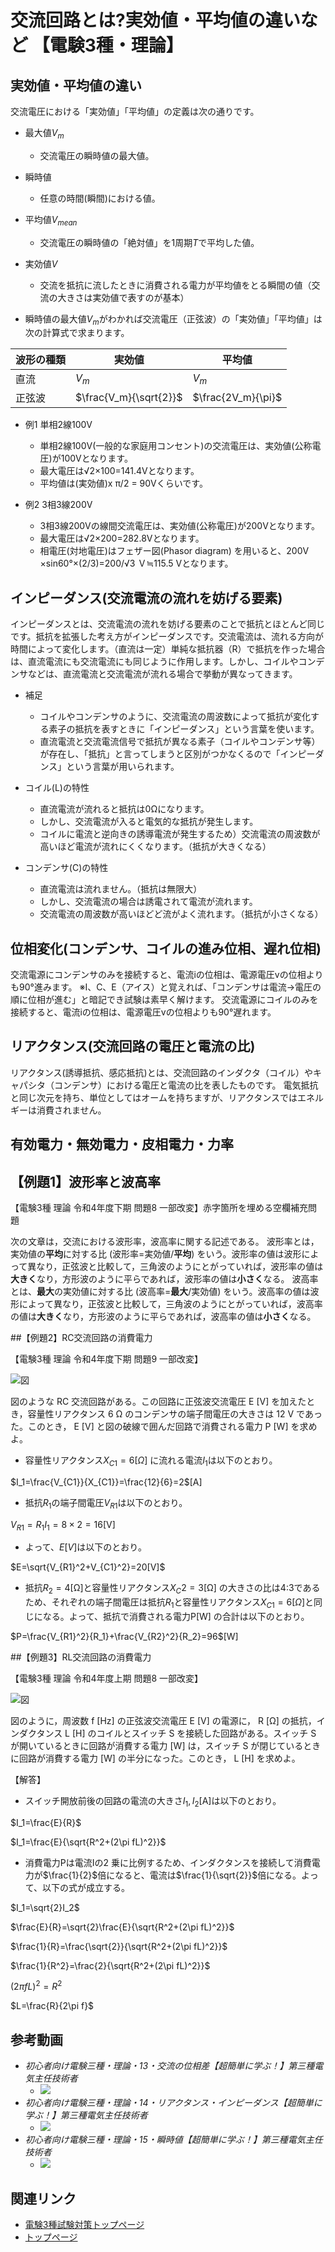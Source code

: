 # 交流回路とは?実効値・平均値の違いなど 【電験3種・理論】

## 実効値・平均値の違い

交流電圧における「実効値」「平均値」の定義は次の通りです。

- 最大値$V_m$
    - 交流電圧の瞬時値の最大値。
- 瞬時値
    - 任意の時間(瞬間)における値。
- 平均値$V_{mean}$
    - 交流電圧の瞬時値の「絶対値」を1周期$T$で平均した値。
- 実効値$V$
    - 交流を抵抗に流したときに消費される電力が平均値をとる瞬間の値（交流の大きさは実効値で表すのが基本）

- 瞬時値の最大値$V_m$がわかれば交流電圧（正弦波）の「実効値」「平均値」は次の計算式で求まります。

波形の種類|実効値|平均値
--|--|--
直流|$V_m$|$V_m$
正弦波|$\frac{V_m}{\sqrt{2}}$|$\frac{2V_m}{\pi}$


- 例1 単相2線100V
    - 単相2線100V(一般的な家庭用コンセント)の交流電圧は、実効値(公称電圧)が100Vとなります。
    - 最大電圧は√2×100=141.4Vとなります。
    - 平均値は(実効値)x π/2 = 90Vくらいです。

- 例2 3相3線200V
    - 3相3線200Vの線間交流電圧は、実効値(公称電圧)が200Vとなります。
    - 最大電圧は√2×200=282.8Vとなります。
    - 相電圧(対地電圧)はフェザー図(Phasor diagram) を用いると、200V ×sin60°×(2/3)=200/√3 Ｖ≒115.5 Vとなります。


## インピーダンス(交流電流の流れを妨げる要素)

インピーダンスとは、交流電流の流れを妨げる要素のことで抵抗とほとんど同じです。抵抗を拡張した考え方がインピーダンスです。交流電流は、流れる方向が時間によって変化します。（直流は一定）単純な抵抗器（R）で抵抗を作った場合は、直流電流にも交流電流にも同じように作用します。しかし、コイルやコンデンサなどは、直流電流と交流電流が流れる場合で挙動が異なってきます。

- 補足
    - コイルやコンデンサのように、交流電流の周波数によって抵抗が変化する素子の抵抗を表すときに「インピーダンス」という言葉を使います。
    - 直流電流と交流電流信号で抵抗が異なる素子（コイルやコンデンサ等）が存在し、「抵抗」と言ってしまうと区別がつかなくるので「インピーダンス」という言葉が用いられます。

- コイル(L)の特性
    - 直流電流が流れると抵抗は0Ωになります。
    - しかし、交流電流が入ると電気的な抵抗が発生します。
    - コイルに電流と逆向きの誘導電流が発生するため）交流電流の周波数が高いほど電流が流れにくくなります。（抵抗が大きくなる）
- コンデンサ(C)の特性
   - 直流電流は流れません。（抵抗は無限大）
   - しかし、交流電流の場合は誘電されて電流が流れます。
   - 交流電流の周波数が高いほどど流がよく流れます。（抵抗が小さくなる）

## 位相変化(コンデンサ、コイルの進み位相、遅れ位相)

交流電源にコンデンサのみを接続すると、電流iの位相は、電源電圧vの位相よりも90°進みます。
※I、C、E（アイス）と覚えれば、「コンデンサは電流→電圧の順に位相が進む」と暗記でき試験は素早く解けます。
交流電源にコイルのみを接続すると、電流iの位相は、電源電圧vの位相よりも90°遅れます。



## リアクタンス(交流回路の電圧と電流の比)

リアクタンス(誘導抵抗、感応抵抗)とは、交流回路のインダクタ（コイル）やキャパシタ（コンデンサ）における電圧と電流の比を表したものです。
電気抵抗と同じ次元を持ち、単位としてはオームを持ちますが、リアクタンスではエネルギーは消費されません。

## 有効電力・無効電力・皮相電力・力率

## 【例題1】波形率と波高率

【電験3種 理論 令和4年度下期 問題8 一部改変】赤字箇所を埋める空欄補充問題

次の文章は，交流における波形率，波高率に関する記述である。
波形率とは，実効値の**平均**に対する比 (波形率=実効値/**平均**) をいう。波形率の値は波形によって異なり，正弦波と比較して，三角波のようにとがっていれば，波形率の値は**大きく**なり，方形波のように平らであれば，波形率の値は**小さく**なる。
波高率とは、**最大**の実効値に対する比 (波高率=**最大**/実効値) をいう。波高率の値は波形によって異なり，正弦波と比較して，三角波のようにとがっていれば，波高率の値は**大きく**なり，方形波のように平らであれば，波高率の値は**小さく**なる。

##【例題2】RC交流回路の消費電力

【電験3種 理論 令和4年度下期 問題9 一部改変】

![図](./assets/3-1-koryu1.jpg) 

図のような RC 交流回路がある。この回路に正弦波交流電圧 E [V] を加えたとき，容量性リアクタンス 6 Ω のコンデンサの端子間電圧の大きさは 12 V であった。このとき， E [V] と図の破線で囲んだ回路で消費される電力 P [W] を求めよ。


- 容量性リアクタンス$X_{C1}=6[Ω]$ に流れる電流$I_1$は以下のとおり。

$I_1=\frac{V_{C1}}{X_{C1}}=\frac{12}{6}=2$[A]

- 抵抗$R_1$の端子間電圧$V_{R1}$は以下のとおり。

$V_{R1}=R_1I_1=8\times 2 =16$[V]

- よって、$E[V]$は以下のとおり。

$E=\sqrt{V_{R1}^2+V_{C1}^2}=20[V]$

- 抵抗$R_2=4$[Ω]と容量性リアクタンス$X_C2=3$[Ω] の大きさの比は4:3であるため、それぞれの端子間電圧は抵抗$R_1$と容量性リアクタンス$X_{C1}=6[Ω]$と同じになる。よって、抵抗で消費される電力P[W] の合計は以下のとおり。

$P=\frac{V_{R1}^2}{R_1}+\frac{V_{R2}^2}{R_2}=96$[W]


##【例題3】RL交流回路の消費電力

【電験3種 理論 令和4年度上期 問題8 一部改変】

![図](./assets/3-1-koryu2.jpg) 

図のように，周波数 f [Hz] の正弦波交流電圧 E [V] の電源に， R [Ω] の抵抗，インダクタンス L [H] のコイルとスイッチ S を接続した回路がある。スイッチ S が開いているときに回路が消費する電力 [W] は，スイッチ S が閉じているときに回路が消費する電力 [W] の半分になった。このとき， L [H] を求めよ。

【解答】

- スイッチ開放前後の回路の電流の大きさ$I_1, I_2$[A]は以下のとおり。

$I_1=\frac{E}{R}$

$I_1=\frac{E}{\sqrt{R^2+(2\pi fL)^2}}$

- 消費電力Pは電流Iの2 乗に比例するため、インダクタンスを接続して消費電力が$\frac{1}{2}$倍になると、電流は$\frac{1}{\sqrt{2}}$倍になる。よって、以下の式が成立する。

$I_1=\sqrt{2}I_2$

$\frac{E}{R}=\sqrt{2}\frac{E}{\sqrt{R^2+(2\pi fL)^2}}$

$\frac{1}{R}=\frac{\sqrt{2}}{\sqrt{R^2+(2\pi fL)^2}}$

$\frac{1}{R^2}=\frac{2}{\sqrt{R^2+(2\pi fL)^2}}$

$(2\pi fL)^2=R^2$

$L=\frac{R}{2\pi f}$

## 参考動画

- *初心者向け電験三種・理論・13・交流の位相差【超簡単に学ぶ！】第三種電気主任技術者*
    - [![](https://img.youtube.com/vi/ali6ho35IL4/0.jpg)](https://www.youtube.com/watch?v=ali6ho35IL4)
- *初心者向け電験三種・理論・14・リアクタンス・インピーダンス【超簡単に学ぶ！】第三種電気主任技術者*
    - [![](https://img.youtube.com/vi/Twdg-Q1w6_0/0.jpg)](https://www.youtube.com/watch?v=Twdg-Q1w6_0)
- *初心者向け電験三種・理論・15・瞬時値【超簡単に学ぶ！】第三種電気主任技術者*
    - [![](https://img.youtube.com/vi/3Yt1Q255Q-k/0.jpg)](https://www.youtube.com/watch?v=3Yt1Q255Q-k)


## 関連リンク

- [電験3種試験対策トップページ](../index.md)
- [トップページ](../../../index.md)